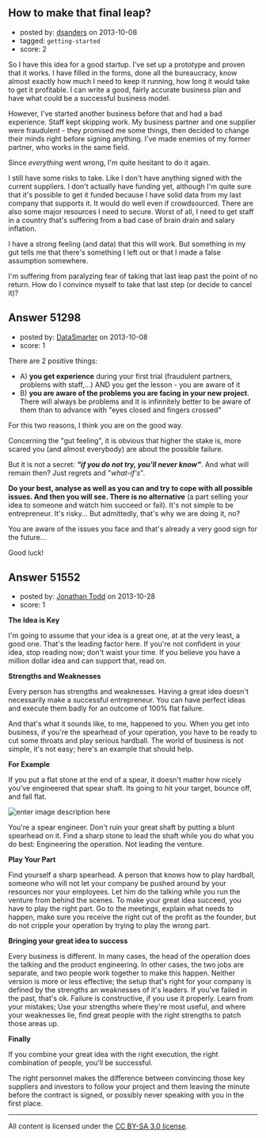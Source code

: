 ## How to make that final leap?

- posted by: [dsanders](https://stackexchange.com/users/-1/28199-dsanders) on 2013-10-08
- tagged: `getting-started`
- score: 2

<p>So I have this idea for a good startup. I've set up a prototype and proven that it works. I have filled in the forms, done all the bureaucracy, know almost exactly how much I need to keep it running, how long it would take to get it profitable. I can write a good, fairly accurate business plan and have what could be a successful business model.</p>

<p>However, I've started another business before that and had a bad experience. Staff kept skipping work. My business partner and one supplier were fraudulent - they promised me some things, then decided to change their minds right before signing anything. I've made enemies of my former partner, who works in the same field.</p>

<p>Since <em>everything</em> went wrong, I'm quite hesitant to do it again.</p>

<p>I still have some risks to take. Like I don't have anything signed with the current suppliers. I don't actually have funding yet, although I'm quite sure that it's possible to get it funded because I have solid data from my last company that supports it. It would do well even if crowdsourced. There are also some major resources I need to secure. Worst of all, I need to get staff in a country that's suffering from a bad case of brain drain and salary inflation.</p>

<p>I have a strong feeling (and data) that this will work. But something in my gut tells me that there's something I left out or that I made a false assumption somewhere.</p>

<p>I'm suffering from paralyzing fear of taking that last leap past the point of no return. How do I convince myself to take that last step (or decide to cancel it)?</p>



## Answer 51298

- posted by: [DataSmarter](https://stackexchange.com/users/-1/27274-datasmarter) on 2013-10-08
- score: 1

<p>There are 2 positive things:</p>

<ul>
<li>A) <strong>you get experience</strong> during your first trial (fraudulent partners, problems with staff,...) AND you get the lesson - you are aware of it</li>
<li>B) <strong>you are aware of the problems you are facing in your new project</strong>. There will always be problems and it is infinnitely better to be aware of them than to advance with "eyes closed and fingers crossed"</li>
</ul>

<p>For this two reasons, I think you are on the good way.</p>

<p>Concerning the "gut feeling", it is obvious that higher the stake is, more scared you (and almost everybody) are about the possible failure.</p>

<p>But it is not a secret: <strong><em>"if you do not try, you'll never know"</em></strong>. And what will remain then? Just regrets and "<em>what-if's</em>".</p>

<p><strong>Do your best, analyse as well as you can and try to cope with all possible issues. And then you will see. There is no alternative</strong> (a part selling your idea to someone and watch him succeed or fail). It's not simple to be entrepreneur. It's risky... But admittedly, that's why we are doing it, no?</p>

<p>You are aware of the issues you face and that's already a very good sign for the future...</p>

<p>Good luck! </p>



## Answer 51552

- posted by: [Jonathan Todd](https://stackexchange.com/users/-1/28453-jonathan-todd) on 2013-10-28
- score: 1

<p><strong>The Idea is Key</strong></p>

<p>I'm going to assume that your idea is a great one, at at the very least, a good one. That's the leading factor here. If you're not confident in your idea, stop reading now; don't waist your time. If you believe you have a million dollar idea and can support that, read on. </p>

<p><strong>Strengths and Weaknesses</strong></p>

<p>Every person has strengths and weaknesses. Having a great idea doesn't necessarily make a successful entrepreneur. You can have perfect ideas and execute them badly for an outcome of 100% flat failure. </p>

<p>And that's what it sounds like, to me, happened to you. When you get into business, if you're the spearhead of your operation, you have to be ready to cut some throats and play serious hardball. The world of business is not simple, it's not easy; here's an example that should help. </p>

<p><strong>For Example</strong></p>

<p>If you put a flat stone at the end of a spear, it doesn't matter how nicely you've engineered that spear shaft. Its going to hit your target, bounce off, and fall flat. </p>

<p><img src="http://i.stack.imgur.com/8qi0I.png" alt="enter image description here"></p>

<p>You're a spear engineer. Don't ruin your great shaft by putting a blunt spearhead on it. Find a sharp stone to lead the shaft while you do what you do best: Engineering the operation. Not leading the venture. </p>

<p><strong>Play Your Part</strong></p>

<p>Find yourself a sharp spearhead. A person that knows how to play hardball, someone who will not let your company be pushed around by your resources nor your employees. Let him do the talking while you run the venture from behind the scenes. To make your great idea succeed, you have to play the right part. Go to the meetings, explain what needs to happen, make sure you receive the right cut of the profit as the founder, but do not cripple your operation by trying to play the wrong part.</p>

<p><strong>Bringing your great idea to success</strong></p>

<p>Every business is different. In many cases, the head of the operation does the talking and the product engineering. In other cases, the two jobs are separate, and two people work together to make this happen. Neither version is more or less effective; the setup that's right for your company is defined by the strengths an weaknesses of it's leaders. If you've failed in the past, that's ok. Failure is constructive, if you use it properly. Learn from your mistakes; Use your strengths where they're most useful, and where your weaknesses lie, find great people with the right strengths to patch those areas up.</p>

<p><strong>Finally</strong></p>

<p>If you combine your great idea with the right execution, the right combination of people, you'll be successful. </p>

<p>The right personnel makes the difference between convincing those key suppliers and investors to follow your project and them leaving the minute before the contract is signed, or possibly never speaking with you in the first place. </p>




---

All content is licensed under the [CC BY-SA 3.0 license](https://creativecommons.org/licenses/by-sa/3.0/).
